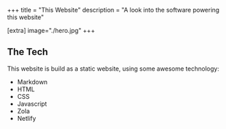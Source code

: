 +++
title = "This Website"
description = "A look into the software powering this website"

[extra]
image="./hero.jpg"
+++

## The Tech

This website is build as a static website, using some awesome technology:

* Markdown
* HTML
* CSS
* Javascript
* Zola
* Netlify

